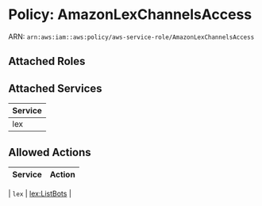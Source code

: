 # Policy: AmazonLexChannelsAccess

ARN: `arn:aws:iam::aws:policy/aws-service-role/AmazonLexChannelsAccess`

## Attached Roles

## Attached Services

| Service |
|---------|
| lex |

## Allowed Actions

| Service | Action |
|:-------:|--------|

| `lex` | [lex:ListBots](../actions.md#lex:listbots) |
